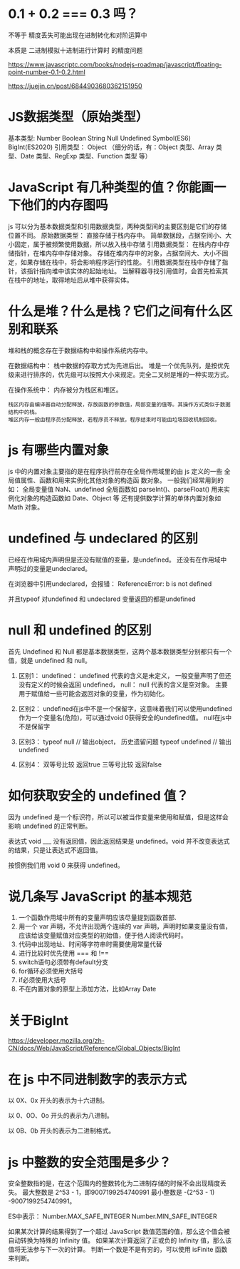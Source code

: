 # 0.1 + 0.2 === 0.3 吗？
  不等于 精度丢失可能出现在进制转化和对阶运算中

  本质是 二进制模拟十进制进行计算时 的精度问题

  https://www.javascriptc.com/books/nodejs-roadmap/javascript/floating-point-number-0.1-0.2.html

  https://juejin.cn/post/6844903680362151950

# JS数据类型（原始类型）
  基本类型:
  Number Boolean String Null Undefined Symbol(ES6) BigInt(ES2020)
  引用类型：
  Object （细分的话，有：Object 类型、Array 类型、Date 类型、RegExp 类型、Function 类型 等）

# JavaScript 有几种类型的值？你能画一下他们的内存图吗
  js 可以分为基本数据类型和引用数据类型，两种类型间的主要区别是它们的存储位置不同。
  原始数据类型：
    直接存储于栈内存中。
    简单数据段，占据空间小、大小固定，属于被频繁使用数据，所以放入栈中存储
  引用数据类型：
    在栈内存中存储指针，在堆内存中存储对象。
    存储在堆内存中的对象，占据空间大、大小不固定，如果存储在栈中，将会影响程序运行的性能。
    引用数据类型在栈中存储了指针，该指针指向堆中该实体的起始地址。
    当解释器寻找引用值时，会首先检索其在栈中的地址，取得地址后从堆中获得实体。


# 什么是堆？什么是栈？它们之间有什么区别和联系
  堆和栈的概念存在于数据结构中和操作系统内存中。

  在数据结构中：
    栈中数据的存取方式为先进后出。
    堆是一个优先队列，是按优先级来进行排序的，优先级可以按照大小来规定。完全二叉树是堆的一种实现方式。

  在操作系统中：
    内存被分为栈区和堆区。

    栈区内存由编译器自动分配释放，存放函数的参数值，局部变量的值等。其操作方式类似于数据结构中的栈。
    堆区内存一般由程序员分配释放，若程序员不释放，程序结束时可能由垃圾回收机制回收。

# js 有哪些内置对象
  js 中的内置对象主要指的是在程序执行前存在全局作用域里的由 js 定义的一些 全局值属性、函数和用来实例化其他对象的构造函
  数对象。
  一般我们经常用到的如：
    全局变量值 NaN、undefined
    全局函数如 parseInt()、parseFloat()
    用来实例化对象的构造函数如 Date、Object 等
    还有提供数学计算的单体内置对象如 Math 对象。

# undefined 与 undeclared 的区别
  已经在作用域内声明但是还没有赋值的变量，是undefined。
  还没有在作用域中声明过的变量是undeclared。

  在浏览器中引用undeclared，会报错： ReferenceError: b is not defined

  并且typeof 对undefined 和 undeclared 变量返回的都是undefined

# null 和 undefined 的区别
  首先 Undefined 和 Null 都是基本数据类型，这两个基本数据类型分别都只有一个值，就是 undefined 和 null。
  1. 区别1：
    undefined：
      undefined 代表的含义是未定义，
      一般变量声明了但还没有定义的时候会返回 undefined，
    null：
      null 代表的含义是空对象。
      主要用于赋值给一些可能会返回对象的变量，作为初始化。

  2. 区别2：
    undefined在js中不是一个保留字，这意味着我们可以使用undefined作为一个变量名(危险)，可以通过void 0获得安全的undefined值。
    null在js中不是保留字

  3. 区别3：
     typeof null // 输出object， 历史遗留问题
     typeof undefined // 输出undefined

  4. 区别4：
     双等号比较 返回true
     三等号比较 返回false

# 如何获取安全的 undefined 值？

  因为 undefined 是一个标识符，所以可以被当作变量来使用和赋值，但是这样会影响 undefined 的正常判断。

  表达式 void ___ 没有返回值，因此返回结果是 undefined。void 并不改变表达式的结果，只是让表达式不返回值。

  按惯例我们用 void 0 来获得 undefined。


# 说几条写 JavaScript 的基本规范
  1. 一个函数作用域中所有的变量声明应该尽量提到函数首部.
  2. 用一个 var 声明，不允许出现两个连续的 var 声明，声明时如果变量没有值，应该给该变量赋值对应类型的初始值，便于他人阅读代码时。
  3. 代码中出现地址、时间等字符串时需要使用常量代替
  4. 进行比较时优先使用 === 和 !==
  5. switch语句必须带有default分支
  6. for循环必须使用大括号
  7. if必须使用大括号
  8. 不在内置对象的原型上添加方法，比如Array Date


# 关于BigInt
  https://developer.mozilla.org/zh-CN/docs/Web/JavaScript/Reference/Global_Objects/BigInt


# 在 js 中不同进制数字的表示方式
  以 0X、0x 开头的表示为十六进制。

  以 0、0O、0o 开头的表示为八进制。

  以 0B、0b 开头的表示为二进制格式。

# js 中整数的安全范围是多少？

安全整数指的是，在这个范围内的整数转化为二进制存储的时候不会出现精度丢失。
最大整数是 2^53 - 1，即9007199254740991
最小整数是 -(2^53 - 1) -9007199254740991。

ES中表示：
Number.MAX_SAFE_INTEGER
Number.MIN_SAFE_INTEGER

如果某次计算的结果得到了一个超过 JavaScript 数值范围的值，那么这个值会被自动转换为特殊的 Infinity 值。
如果某次计算返回了正或负的 Infinity 值，那么该值将无法参与下一次的计算。
判断一个数是不是有穷的，可以使用 isFinite 函数来判断。
